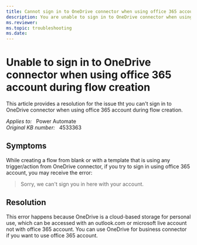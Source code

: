 ```yaml
---
title: Cannot sign in to OneDrive connector when using office 365 account
description: You are unable to sign in to OneDrive connector when using office 365 account during flow creation. Provides a resolution.
ms.reviewer:  
ms.topic: troubleshooting
ms.date: 
---
```

# Unable to sign in to OneDrive connector when using office 365 account during flow creation

This article provides a resolution for the issue tht you can't sign in to OneDrive connector when using office 365 account during flow creation.

_Applies to:_ &nbsp; Power Automate  
_Original KB number:_ &nbsp; 4533363

## Symptoms

While creating a flow from blank or with a template that is using any trigger/action from OneDrive connector, if you try to sign in using office 365 account, you may receive the error:

> Sorry, we can't sign you in here with your account.

## Resolution

This error happens because OneDrive is a cloud-based storage for personal use, which can be accessed with an outlook.com or microsoft live account not with office 365 account. You can use OneDrive for business connector if you want to use office 365 account.
